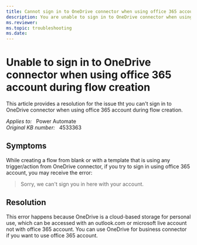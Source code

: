 ```yaml
---
title: Cannot sign in to OneDrive connector when using office 365 account
description: You are unable to sign in to OneDrive connector when using office 365 account during flow creation. Provides a resolution.
ms.reviewer:  
ms.topic: troubleshooting
ms.date: 
---
```

# Unable to sign in to OneDrive connector when using office 365 account during flow creation

This article provides a resolution for the issue tht you can't sign in to OneDrive connector when using office 365 account during flow creation.

_Applies to:_ &nbsp; Power Automate  
_Original KB number:_ &nbsp; 4533363

## Symptoms

While creating a flow from blank or with a template that is using any trigger/action from OneDrive connector, if you try to sign in using office 365 account, you may receive the error:

> Sorry, we can't sign you in here with your account.

## Resolution

This error happens because OneDrive is a cloud-based storage for personal use, which can be accessed with an outlook.com or microsoft live account not with office 365 account. You can use OneDrive for business connector if you want to use office 365 account.
